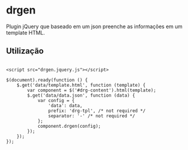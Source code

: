drgen
=====

Plugin jQuery que baseado em um json preenche as informações em um template HTML.

Utilização
----------
<pre><code>
&lt;script src="drgen.jquery.js"&gt;&lt;/script&gt;

$(document).ready(function () {
    $.get('data/template.html', function (template) {
        var component = $('#drg-content').html(template);
        $.get('data/data.json', function (data) {
            var config = {
                'data': data,
                prefix: 'drg-tpl', /* not required */
                separator: '-' /* not required */
            };
            component.drgen(config);
        });
    });   
});
</code></pre>
